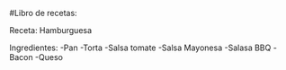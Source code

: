 #Libro de recetas:

Receta: Hamburguesa

Ingredientes:
-Pan
-Torta
-Salsa tomate
-Salsa Mayonesa
-Salasa BBQ
-Bacon
-Queso
